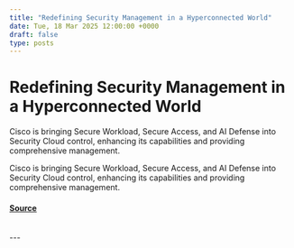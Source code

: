 ```yaml
---
title: "Redefining Security Management in a Hyperconnected World"
date: Tue, 18 Mar 2025 12:00:00 +0000
draft: false
type: posts
---
```

# Redefining Security Management in a Hyperconnected World





Cisco is bringing Secure Workload, Secure Access, and AI Defense into Security Cloud control, enhancing its capabilities and providing comprehensive management.

Cisco is bringing Secure Workload, Secure Access, and AI Defense into Security Cloud control, enhancing its capabilities and providing comprehensive management.

#### [Source](https://blogs.cisco.com/security/redefining-security-management-in-a-hyperconnected-world)

<br/>
---
